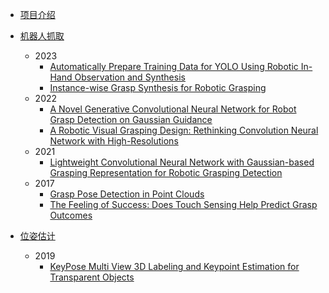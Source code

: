 - [项目介绍](/)
    
- [机器人抓取](GraspDetect/)
    - 2023
        - [Automatically Prepare Training Data for YOLO Using Robotic In-Hand Observation and Synthesis](GraspDetect/note/Automatically_Prepare_Training_Data_for_YOLO_Using_Robotic_In-Hand_Observation_and_Synthesis.md)
        - [Instance-wise Grasp Synthesis for Robotic Grasping](GraspDetect/note/Instance_wise_Grasp_Synthesis_for_Robotic_Grasping.md)
    - 2022
        - [A Novel Generative Convolutional Neural Network for Robot Grasp Detection on Gaussian Guidance](GraspDetect/note/A_Novel_Generative_Convolutional_Neural_Network_for_Robot_Grasp_Detection_on_Gaussian_Guidance.md)
        - [A Robotic Visual Grasping Design: Rethinking Convolution Neural Network with High-Resolutions](GraspDetect/note/A_Robotic_Visual_Grasping_Design_Rethinking_Convolution_Neural_Network_with_High_Resolutions.md)
    - 2021
        - [Lightweight Convolutional Neural Network with Gaussian-based Grasping Representation for Robotic Grasping Detection](GraspDetect/note/Lightweight_Convolutional_Neural_Network_with_Gaussian-based_Grasping_Representation_for_Robotic_Grasping_Detection.md)
    - 2017
        - [Grasp Pose Detection in Point Clouds](GraspDetect/note/Grasp_Pose_Detection_in_Point_Clouds.md)
        - [The Feeling of Success: Does Touch Sensing Help Predict Grasp Outcomes](GraspDetect/note/The_Feeling_of_Success_Does_Touch_Sensing_Help_Predict_Grasp_Outcomes.md)

- [位姿估计](PoseEstimate/)
    - 2019
        - [KeyPose Multi View 3D Labeling and Keypoint Estimation for Transparent Objects](PoseEstimate/note/KeyPose_Multi_View_3D_Labeling_and_Keypoint_Estimation_for_Transparent_Objects.md)